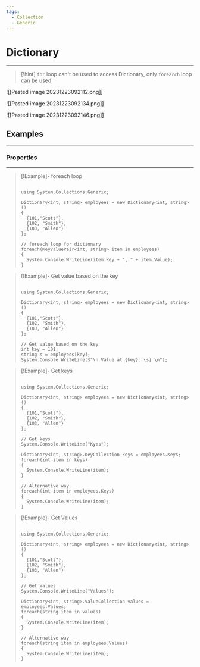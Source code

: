 ```yaml
---
tags:
  - Collection
  - Generic
---
```


# Dictionary
---

>[!hint]
> `for` loop can't be used to access Dictionary, only `forearch` loop can be used.

![[Pasted image 20231223092112.png]]

![[Pasted image 20231223092134.png]]

![[Pasted image 20231223092146.png]]

## Examples
---
### Properties
---

>[!Example]- foreach loop
>
>```CSharp
>
>using System.Collections.Generic;
>
>Dictionary<int, string> employees = new Dictionary<int, string>()
>{
>	{101,"Scott"},
>	{102, "Smith"},
>	{103, "Allen"}	
>};
>
>// foreach loop for dictionary
>foreach(KeyValuePair<int, string> item in employees)
>{
>	System.Console.WriteLine(item.Key + ", " + item.Value);
>}
>```

>[!Example]- Get value based on the key
>
>```CSharp
>
>using System.Collections.Generic;
>
>Dictionary<int, string> employees = new Dictionary<int, string>()
>{
>	{101,"Scott"},
>	{102, "Smith"},
>	{103, "Allen"}	
>};
>
>// Get value based on the key
>int key = 101;
>string s = employees[key];
>System.Console.WriteLine($"\n Value at {key}: {s} \n");
>
>```

>[!Example]- Get keys
>
>```CSharp
>
>using System.Collections.Generic;
>
>Dictionary<int, string> employees = new Dictionary<int, string>()
>{
>	{101,"Scott"},
>	{102, "Smith"},
>	{103, "Allen"}	
>};
>
>// Get keys
>System.Console.WriteLine("Kyes");
>
>Dictionary<int, string>.KeyCollection keys = employees.Keys;
>foreach(int item in keys)
>{
>	System.Console.WriteLine(item);
>}
>
>// Alternative way
>foreach(int item in employees.Keys)
>{
>	System.Console.WriteLine(item);
>}
>
>```

>[!Example]- Get Values
>
>```CSharp
>
>using System.Collections.Generic;
>
>Dictionary<int, string> employees = new Dictionary<int, string>()
>{
>	{101,"Scott"},
>	{102, "Smith"},
>	{103, "Allen"}	
>};
>
>// Get Values
>System.Console.WriteLine("Values");
>
>Dictionary<int, string>.ValueCollection values = employees.Values;
>foreach(string item in values)
>{
>	System.Console.WriteLine(item);
>}
>
>// Alternative way
>foreach(string item in employees.Values)
>{
>	System.Console.WriteLine(item);
>}
>```

















